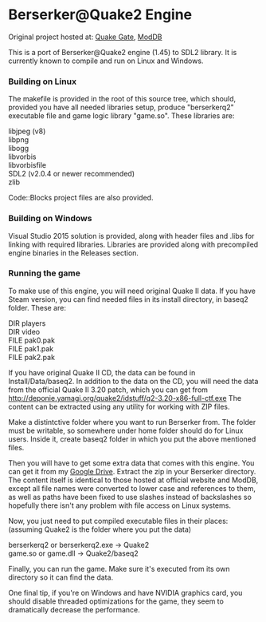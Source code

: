 # Berserker@Quake2 Engine

Original project hosted at: [Quake Gate](http://berserker.quakegate.ru/), [ModDB](http://www.moddb.com/mods/berserkerquake2)

This is a port of Berserker@Quake2 engine (1.45) to SDL2 library.
It is currently known to compile and run on Linux and Windows.

### Building on Linux

The makefile is provided in the root of this source tree, which should,
provided you have all needed libraries setup, produce "berserkerq2"
executable file and game logic library "game.so". These libraries are:

libjpeg (v8)  
libpng  
libogg  
libvorbis  
libvorbisfile  
SDL2 (v2.0.4 or newer recommended)  
zlib

Code::Blocks project files are also provided.

### Building on Windows

Visual Studio 2015 solution is provided, along with header files and .libs
for linking with required libraries. Libraries are provided along with
precompiled engine binaries in the Releases section.

### Running the game

To make use of this engine, you will need original Quake II data. If you have Steam
version, you can find needed files in its install directory, in baseq2 folder. These are:

DIR players  
DIR video  
FILE pak0.pak  
FILE pak1.pak  
FILE pak2.pak  

If you have original Quake II CD, the data can be found in Install/Data/baseq2. In addition to
the data on the CD, you will need the data from the official Quake II 3.20 patch, which you can get from
http://deponie.yamagi.org/quake2/idstuff/q2-3.20-x86-full-ctf.exe
The content can be extracted using any utility for working with ZIP files.

Make a distintctive folder where you want to run Berserker from. The folder must be
writable, so somewhere under home folder should do for Linux users. Inside it, create
baseq2 folder in which you put the above mentioned files.

Then you will have to get some extra data that comes with this engine. You can get it
from my [Google Drive](https://drive.google.com/file/d/0B2DPRdP0LBDGemtyUTBKLVZUUkU/view?usp=sharing). Extract the zip in your Berserker directory.
The content itself is identical to those hosted at official website and ModDB, except
all file names were converted to lower case and references to them, as well as paths have
been fixed to use slashes instead of backslashes so hopefully there isn't any problem with
file access on Linux systems.

Now, you just need to put compiled executable files in their places:  
(assuming Quake2 is the folder where you put the data)

berserkerq2 or berserkerq2.exe -> Quake2  
game.so or game.dll -> Quake2/baseq2

Finally, you can run the game. Make sure it's executed from its own directory so it can find the data.

One final tip, if you're on Windows and have NVIDIA graphics card, you should disable
threaded optimizations for the game, they seem to dramatically decrease the performance.
